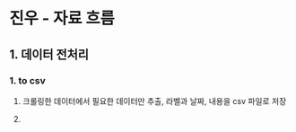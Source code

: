 # 진우 - 자료 흐름

## 1. 데이터 전처리 

### 1. to csv

1. 크롤링한 데이터에서 필요한 데이터만 추출, 라벨과 날짜, 내용을 csv 파일로 저장

2.  